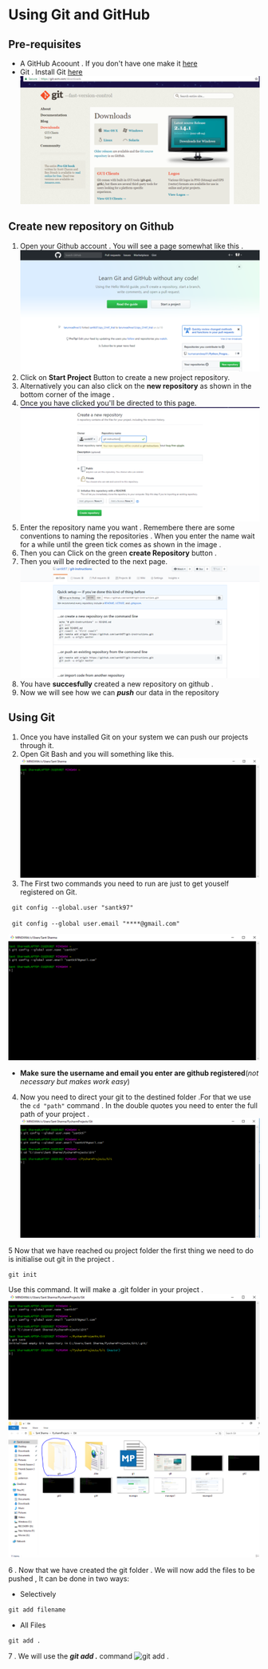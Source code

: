 # Using Git and GitHub

## Pre-requisites
* A GitHub Acoount . If you don't have one make it [here](https://github.com/join)
* Git . Install Git [here]()
![git download](git.PNG)


## Create new repository on Github

1. Open your Github account . You will see a page somewhat like this .
![new repository](newrepo.PNG)
2. Click on **Start Project** Button to create a new project repository.
3. Alternatively you can also click on the **new repository** as shown in the bottom corner of the image .
4. Once you have clicked you'll be directed to this page.
![new repo1](newrepo1.PNG)
5. Enter the repository name you want . Remembere there are some conventions to naming the repositories .
When you enter the name wait for a while until the green tick comes as shown in the image .
6. Then you can Click on the green **create Repository** button .
7. Then you will be redirected to the next page.
![newrepo3](newrepo3.PNG)
8. You have **succesfully** created a new repository on github .
9. Now we will see how we can **_push_** our data in the repository

## Using Git

1. Once you have installed Git on your system we can push our projects through it.
2. Open Git Bash and you will something like this.
 ![git bash](git1.PNG)
3. The First two commands you need to run are just to get youself registered on Git.
```   
 git config --global.user "santk97"
    
 git config --global user.email "****@gmail.com"
```
![git2](git2.PNG)    
*  **Make sure the username and email you enter are  github registered**(_not necessary but makes work easy_)

4. Now you need to direct your git to the destined folder .For that we use the ```cd "path"```  command .
   In the double quotes you need to enter the full path of your project .
   ![git path](git3.PNG)
   
5  Now that we have reached ou project folder the first thing  we need to do is  initialise out git in the project .
``` 
git init 
```   
Use this  command. It will make a .git folder in your project .
![gitinit](git4.PNG)
![gitnew](git5.PNG)

6 . Now that we have created the git folder . We will now add the files to be pushed , It can be done in two ways:
* Selectively
```python
git add filename
```
* All Files
```python
git add .
```
7 . We will use the    _**git add .**_ command
![git add . ]()